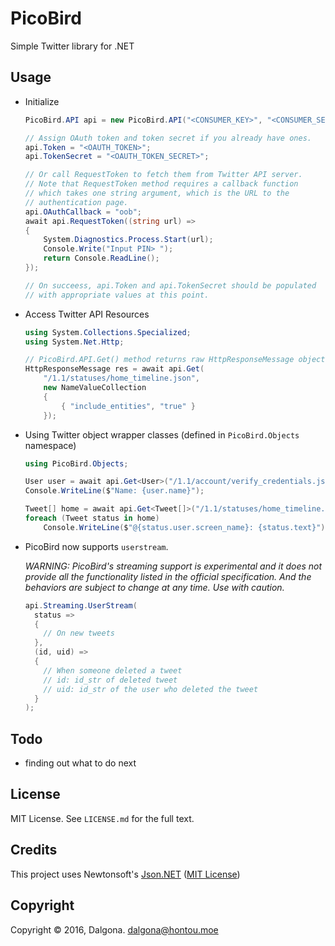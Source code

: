 # PicoBird
Simple Twitter library for .NET

## Usage

* Initialize

  ```cs
  PicoBird.API api = new PicoBird.API("<CONSUMER_KEY>", "<CONSUMER_SECRET>");

  // Assign OAuth token and token secret if you already have ones.
  api.Token = "<OAUTH_TOKEN>";
  api.TokenSecret = "<OAUTH_TOKEN_SECRET>";

  // Or call RequestToken to fetch them from Twitter API server.
  // Note that RequestToken method requires a callback function
  // which takes one string argument, which is the URL to the
  // authentication page.
  api.OAuthCallback = "oob";
  await api.RequestToken((string url) =>
  {
      System.Diagnostics.Process.Start(url);
      Console.Write("Input PIN> ");
      return Console.ReadLine();
  });

  // On succeess, api.Token and api.TokenSecret should be populated
  // with appropriate values at this point.
  ```

* Access Twitter API Resources

  ```cs
  using System.Collections.Specialized;
  using System.Net.Http;
  
  // PicoBird.API.Get() method returns raw HttpResponseMessage objects.
  HttpResponseMessage res = await api.Get(
      "/1.1/statuses/home_timeline.json",
      new NameValueCollection
      {
          { "include_entities", "true" }
      });
  ```
  
* Using Twitter object wrapper classes (defined in `PicoBird.Objects` namespace)

  ```cs
  using PicoBird.Objects;
  
  User user = await api.Get<User>("/1.1/account/verify_credentials.json");
  Console.WriteLine($"Name: {user.name}");
  
  Tweet[] home = await api.Get<Tweet[]>("/1.1/statuses/home_timeline.json");
  foreach (Tweet status in home)
      Console.WriteLine($"@{status.user.screen_name}: {status.text}");
  ```

* PicoBird now supports `userstream`.

  *WARNING: PicoBird's streaming support is experimental and it does not provide all the functionality listed in the official specification. And the behaviors are subject to change at any time. Use with caution.*

  ```cs
  api.Streaming.UserStream(
    status =>
    {
      // On new tweets
    },
    (id, uid) =>
    {
      // When someone deleted a tweet
      // id: id_str of deleted tweet
      // uid: id_str of the user who deleted the tweet
    }
  );

## Todo

* finding out what to do next

## License

MIT License. See `LICENSE.md` for the full text.

## Credits

This project uses Newtonsoft's [Json.NET](http://www.newtonsoft.com/json) ([MIT License](https://github.com/JamesNK/Newtonsoft.Json/blob/master/LICENSE.md))

## Copyright

Copyright &copy; 2016, Dalgona. <dalgona@hontou.moe>
